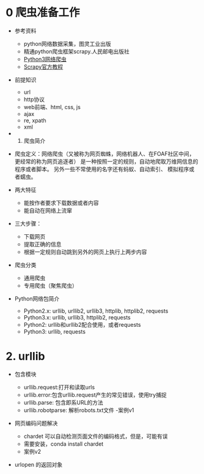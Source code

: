 # 0 爬虫准备工作
- 参考资料
    - python网络数据采集，图灵工业出版
    - 精通python爬虫框架scrapy.人民邮电出版社
    - [Python3网络爬虫](http://blog.csdn.net/c406495762/article/details/72858983)
    - [Scrapy官方教程](http://scrapy-chs.readthedocs.io/zh_CN/0.24/intro/tutorial.html)
- 前提知识
    - url
    - http协议
    - web前端、html, css, js
    - ajax
    - re, xpath
    - xml
    
- 1. 爬虫简介
- 爬虫定义：网络爬虫（又被称为网页蜘蛛，网络机器人、在FOAF社区中间，更经常的称为网页追逐者）
 是一种按照一定的规则，自动地爬取万维网信息的程序或者脚本。
 另外一些不常使用的名字还有蚂蚁、自动索引、 模拟程序或者蠕虫。
 - 两大特征
    - 能按作者要求下载数据或者内容
    - 能自动在网络上流窜
- 三大步骤：
    - 下载网页
    - 提取正确的信息
    - 根据一定规则自动跳到另外的网页上执行上两步内容
    
- 爬虫分类
    - 通用爬虫
    - 专用爬虫（聚焦爬虫）
    
- Python网络包简介
    - Python2.x: urllib, urllib2, urllib3, httplib, httplib2, requests
    - Python3.x: urllib, urllib3, httplib2, requests
    - Python2: urllib和urllib2配合使用，或者requests
    - Python3: urllib, requests
     
# 2. urllib
- 包含模块
    - urllib.request:打开和读取urls
    - urllib.error:包含urllib.request产生的常见错误，使用try捕捉
    - urllib.parse: 包含即系URL的方法
    - urllib.robotparse: 解析robots.txt文件
    -案例v1
   
- 网页编码问题解决
    - chardet 可以自动检测页面文件的编码格式，但是，可能有误
    - 需要安装，conda install chardet
    - 案例v2
- urlopen 的返回对象